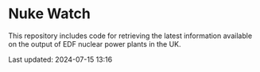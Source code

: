 # Nuke Watch

This repository includes code for retrieving the latest information available on the output of EDF nuclear power plants in the UK.

Last updated: 2024-07-15 13:16